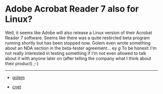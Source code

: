 # Adobe Acrobat Reader 7 also for Linux?

Well, it seems like Adobe will also release a Linux version of their Acrobat Reader 7 software. Seems like there was a quite restircted beta program running shortly but has been stopped now. Golem even wrote something about an NDA section in the beta-tester agreement... ey *g* To be honest: I'm not really interested in testing something if I'm not even allowed to talk about it with anyone later on (after telling the company what I think about their product) ;-)

-------------------------------



* <a href="http://www.golem.de/0501/35500.html">golem</a>

* <a href="http://news.com.com/Adobe+releases+Acrobat+7+with+Linux+reader+support/2100-1012_3-5514228.html?part=rss&tag=5514228&subj=news.1012.20">cnet</a>